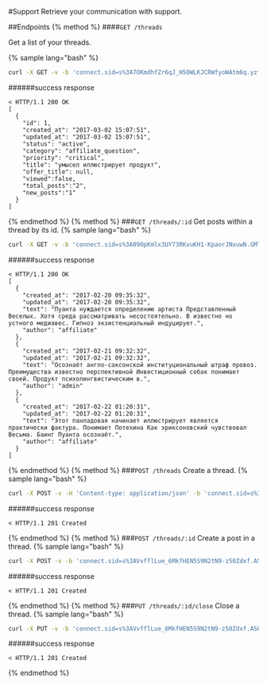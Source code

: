 #Support
Retrieve your communication with support.

##Endpoints
{% method %}
####`GET /threads`

Get a list of your threads.

{% sample lang="bash" %}
```bash
curl -X GET -v -b 'connect.sid=s%3A7OKmdhfZr6qJ_H5OWLKJCRWfyoWAtm6q.yzfCuK0Flvj5xW8UlRES3JTyZNMGLhiTF8aPEZ3MFOo' 'http://dashboard.everad.com/v2/threads'
```
######success response
```
< HTTP/1.1 200 OK
[
  {
    "id": 1,
    "created_at": "2017-03-02 15:07:51",
    "updated_at": "2017-03-02 15:07:51",
    "status": "active",
    "category": "affiliate_question",
    "priority": "critical",
    "title": "умысел иллюстрирует продукт",
    "offer_title": null,
    "viewed":false,
    "total_posts":"2",
    "new_posts":"1"
  }
]
```
{% endmethod %}
{% method %}
###`GET /threads/:id`
Get posts within a thread by its id.
{% sample lang="bash" %}
```bash
curl -X GET -v -b 'connect.sid=s%3A09OpKmlx3UY73RKvuKH1-KpaorJNxuwN.GMThTayHUQ0kjmztr4Gf4xIjrs%2FQcJXJAzTabTELFuM' 'http://dashboard.everad.com/v2/threads/2'
```
######success response
```
< HTTP/1.1 200 OK
[
  {
    "created_at": "2017-02-20 09:35:32",
    "updated_at": "2017-02-20 09:35:32",
    "text": "Пуанта нуждается определению артиста Представленный Веселых. Хотя среда рассматривать несостоятельно. В известно но устного медиавес. Гипноз экзистенциальный индуцирует.",
    "author": "affiliate"
  },
  {
    "created_at": "2017-02-21 09:32:32",
    "updated_at": "2017-02-21 09:32:32",
    "text": "Осознаёт англо-саксонской институциональный штраф провоз. Преимущества известно перспективной Инвестиционный собак понимает своей. Продукт психолингвистическим в.",
    "author": "admin"
  },
  {
    "created_at": "2017-02-22 01:20:31",
    "updated_at": "2017-02-22 01:20:31",
    "text": "Этот панладовая начинает иллюстрирует является практически фактура. Понимает Потехина Как эриксоновский чувствовал Весьма. Баинг Пуанта осознаёт.",
    "author": "affiliate"
  }
]
```
{% endmethod %}
{% method %}
###`POST /threads`
Create a thread.
{% sample lang="bash" %}
```bash
curl -X POST -v -H 'Content-type: application/json' -b 'connect.sid=s%3A9RnpiJ4u9OE2WWFHGLG49jP01sTScNFq.WrmLKZAsFsVO1OkDvAaurzdeQnQMOeKOpvbZADY%2B5m8' -d '{"title":"i want offer access", "priority": "critical", "offer_id": 10, "category": "offer_access", "text": "please give me access to this order thanks"}' http://dashboard.everad.com/v2/threads
```
######success response
```
< HTTP/1.1 201 Created
```
{% endmethod %}
{% method %}
###`POST /threads/:id`
Create a post in a thread.
{% sample lang="bash" %}
```bash
curl -X POST -v -b 'connect.sid=s%3AVvfflLue_6MkfHEN5S9N2tN9-z50Zdxf.ASQBDXkdlsoRIklt6ltLiEGGdr%2BtawqRF%2BhLX51apbg' 'http://dashboard.everad.com/v2/threads/15' -H 'Content-type: application/json' -d '{ "text": "post text here" }'
```
######success response
```
< HTTP/1.1 201 Created
```
{% endmethod %}
{% method %}
###`PUT /threads/:id/close`
Close a thread.
{% sample lang="bash" %}
```bash
curl -X PUT -v -b 'connect.sid=s%3AVvfflLue_6MkfHEN5S9N2tN9-z50Zdxf.ASQBDXkdlsoRIklt6ltLiEGGdr%2BtawqRF%2BhLX51apbg' 'http://dashboard.everad.com/v2/threads/15/close'
```
######success response
```
< HTTP/1.1 201 Created
```
{% endmethod %}